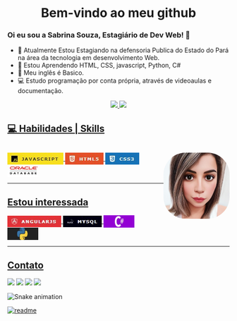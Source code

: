 <h1 align=center> Bem-vindo ao meu github</h1>


### Oi eu sou a Sabrina Souza, Estagiário de Dev Web! 👋

- 🔭 Atualmente Estou Estagiando na defensoria Publica do Estado do Pará na área da tecnologia em desenvolvimento Web.
- 🌱 Estou Aprendendo HTML, CSS, javascript, Python, C#
- 🎲 Meu inglês é Basico.<br/>
- 💻 Estudo programação por conta própria, através de videoaulas e documentação.<br/>


<div align="center">
  <a href="https://github.com/SabrinaSouzaDev">
  <img height="180em" src="https://github-readme-stats.vercel.app/api?username=SabrinaSouzaDev&show_icons=true&theme=dark&include_all_commits=true&count_private=true"/>
  <img height="180em" src="https://github-readme-stats.vercel.app/api/top-langs/?username=SabrinaSouzaDev&layout=compact&langs_count=7&theme=dark"/>
</div>
  <h2 align=left> 💻 Habilidades | Skills </h2>
<div style="display: inline_block"><br>
  <img align="center" alt="Sabri-js" title="JavaScript" style=for-the-badge&logo=javascript&logoColor=black src="folder/img/js01.jpg">
  <!--<img align="center" alt="Sabri-Ts" height="30" width="40" src="https://raw.githubusercontent.com/devicons/devicon/master/icons/typescript/typescript-plain.svg">-->
  <!--<img align="center" alt="Sabri-React" height="30" width="40" src="https://raw.githubusercontent.com/devicons/devicon/master/icons/react/react-original.svg">-->
  <img align="center" alt="Sabri-HTML" title="HTML" style=for-the-badge&logo=html5&logoColor=white src="folder/img/html01.jpg">
  <img align="center" alt="Sabri-CSS" title="CSS" style=for-the-badge&logo=css3&logoColor=white src="folder/img/css01.jpg">
  <img align="right" alt="Sabri-pic" title="Sabrina Souza" height="150" style="border-radius:50px;" src="folder/img/Sabridesenho03.jpeg">
  <img align="center" alt="Sabri-sqloracle" title="Sql Oracle" height="28" width="70" src="folder/img/oraclesql.jpg">
</div>
  
  <hr>
 <h2 align=left> Estou interessada</h2>
  <img align="center" alt="AngularJs" title="AngularJs" style=for-the-badge&logo=angularjs&logoColor=white src="folder/img/angularjs.jpg"/>
  <img align="center" alt="Mysql" title="Mysql" style=for-the-badge&logo=mysql&logoColor=white src="folder/img/mysql.jpg"/>
  <img align="center" alt="Sabri-Csharp" title="C Sharp" height="28" width="70" src="folder/img/csharp.jpg">
  <img align="center" alt="Sabri-Python" title="Python" height="28" width="70" src="folder/img/python03.jpg">
</div></br>
<hr>
<h2> Contato </h2>
<div style="display: inline_block" align="left" > 
  <a href="https://instagram.com/ssabrinalynx" target="_blank" alt="ssabrinalynx" title="ssabrinalynx"><img src="https://img.shields.io/badge/-Instagram-%23E4405F?style=for-the-badge&logo=instagram&logoColor=white" target="_blank"></a>
 	<!--<a href="https://www.twitch.tv/" target="_blank"><img src="https://img.shields.io/badge/Twitch-9146FF?style=for-the-badge&logo=twitch&logoColor=white" target="_blank"></a>-->
<a href="https://discord.gg/QXnhv9H7fC" target="_blank" alt="Sabrina Souza#5541" title="Sabrina Souza#5541"><img src="https://img.shields.io/badge/Discord-7289DA?style=for-the-badge&logo=discord&logoColor=white" target="_blank"></a>
  <a href="https://mail.google.com/mail/u/0/#inbox?compose=CllgCJNrcmhcnjzCPDCbxXmtkDlWpFgcKKMPHktkGdltmNQvzLqFwwJDqCPpQHKbTKvQkgNwrbq" target="_blank" alt="lynxsabri@gmail.com" title="lynxsabri@gmail.com"><img src="https://img.shields.io/badge/-Gmail-%23333?style=for-the-badge&logo=gmail&logoColor=white" target="_blank"></a>
  <a href="https://www.linkedin.com/in/sabrina-souza-6361a5148/" target="_blank" alt="sabrina-souza-6361a5148" title="sabrina-souza-6361a5148"><img src="https://img.shields.io/badge/-LinkedIn-%230077B5?style=for-the-badge&logo=linkedin&logoColor=white" target="_blank"></a> 
 
  ![Snake animation](https://github.com/SabrinaSouzaDev/SabrinaSouzaDev/blob/output/dist/github-contribution-grid-snake.svg)
 
</div>
 
[![readme](https://github-readme-stats.vercel.app/api/pin/?username=SabrinaSouzaDev&repo=SabrinaSouzaDev&theme=react)](https://github.com/SabrinaSouzaDev/SabrinaSouzaDev)
